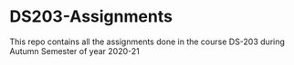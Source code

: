 # DS203-Assignments
This repo contains all the assignments done in the course DS-203 during Autumn Semester of year 2020-21
